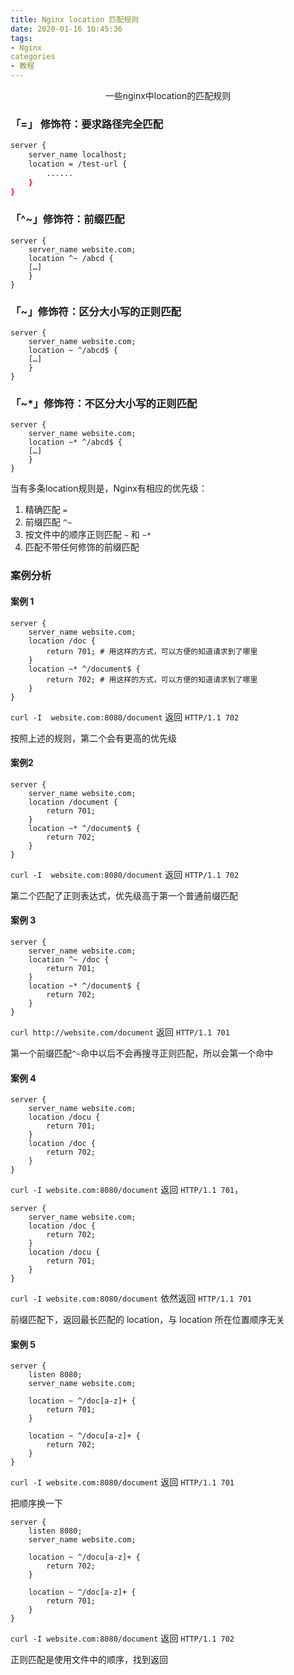 ```yaml
---
title: Nginx location 匹配规则
date: 2020-01-16 10:45:36
tags:
- Nginx
categories
- 教程
---
```


<center>一些nginx中location的匹配规则</center>
<!-- more -->

### 「=」 修饰符：要求路径完全匹配

```sh
server {
	server_name localhost;
	location = /test-url {
		......
	}
}
```

### 「^~」修饰符：前缀匹配

```shell
server {
    server_name website.com;
    location ^~ /abcd {
    […]
    }
}
```

### 「~」修饰符：区分大小写的正则匹配

```shell
server {
    server_name website.com;
    location ~ ^/abcd$ {
    […]
    }
}
```

### 「~*」修饰符：不区分大小写的正则匹配

```shell
server {
    server_name website.com;
    location ~* ^/abcd$ {
    […]
    }
}
```

当有多条location规则是，Nginx有相应的优先级：

1. 精确匹配 `=`
2. 前缀匹配 `^~`
3. 按文件中的顺序正则匹配 `~` 和 `~*`
4. 匹配不带任何修饰的前缀匹配

### 案例分析

#### 案例 1

```shell
server {
    server_name website.com;
    location /doc {
        return 701; # 用这样的方式，可以方便的知道请求到了哪里
    }
    location ~* ^/document$ {
        return 702; # 用这样的方式，可以方便的知道请求到了哪里
    }
} 
```

`curl -I  website.com:8080/document` 返回 `HTTP/1.1 702`

按照上述的规则，第二个会有更高的优先级

#### 案例2

```sehll
server {
    server_name website.com;
    location /document {
        return 701;
    }
    location ~* ^/document$ {
        return 702;
    }
}
```

`curl -I  website.com:8080/document` 返回 `HTTP/1.1 702`

第二个匹配了正则表达式，优先级高于第一个普通前缀匹配

#### 案例 3

```
server {
    server_name website.com;
    location ^~ /doc {
        return 701;
    }
    location ~* ^/document$ {
        return 702;
    }
}
```

`curl http://website.com/document`  返回 `HTTP/1.1 701`

第一个前缀匹配`^~`命中以后不会再搜寻正则匹配，所以会第一个命中

#### 案例 4

```shell
server {
    server_name website.com;
    location /docu {
        return 701;
    }
    location /doc {
        return 702;
    }
}
```

`curl -I website.com:8080/document` 返回 `HTTP/1.1 701`，

```shell
server {
    server_name website.com;
    location /doc {
        return 702;
    }
    location /docu {
        return 701;
    }
}
```

`curl -I website.com:8080/document` 依然返回 `HTTP/1.1 701`

前缀匹配下，返回最长匹配的 location，与 location 所在位置顺序无关

#### 案例 5

```shell
server {
	listen 8080;
	server_name website.com;

    location ~ ^/doc[a-z]+ {
        return 701;
    }

    location ~ ^/docu[a-z]+ {
        return 702;
    }
}
```

`curl -I website.com:8080/document` 返回 `HTTP/1.1 701`

把顺序换一下

```sehll
server {
	listen 8080;
	server_name website.com;

    location ~ ^/docu[a-z]+ {
        return 702;
    }
    
    location ~ ^/doc[a-z]+ {
        return 701;
    }
}
```

`curl -I website.com:8080/document` 返回 `HTTP/1.1 702`

正则匹配是使用文件中的顺序，找到返回

